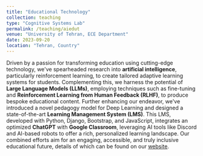 ```yaml
---
title: "Educational Technology"
collection: teaching
type: "Cognitive Systems Lab"
permalink: /teaching/aiedut
venue: "University of Tehran, ECE Department"
date: 2023-09-20
location: "Tehran, Country"
---
```


Driven by a passion for transforming education using cutting-edge technology, we've spearheaded research into **artificial intelligence**, particularly reinforcement learning, to create tailored adaptive learning systems for students. Complementing this, we harness the potential of **Large Language Models (LLMs)**, employing techniques such as fine-tuning and **Reinforcement Learning from Human Feedback (RLHF)**, to produce bespoke educational content. Further enhancing our endeavor, we've introduced a novel pedagogy model for Deep Learning and designed a state-of-the-art **Learning Management System (LMS)**. This LMS, developed with Python, Django, Bootstrap, and JavaScript, integrates an optimized **ChatGPT** with **Google Classroom**, leveraging AI tools like Discord and AI-based robots to offer a rich, personalized learning landscape. Our combined efforts aim for an engaging, accessible, and truly inclusive educational future, details of which can be found on our [website](https://aiedut.com/).
